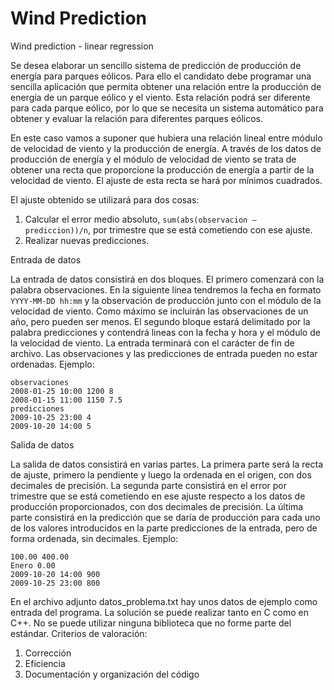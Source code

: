 Wind Prediction 
==============

Wind prediction - linear regression

Se desea elaborar un sencillo sistema de predicción de producción de energía para parques eólicos. Para ello el candidato debe programar una sencilla aplicación que permita obtener una relación entre la producción de energía de un parque eólico y el viento. Esta relación podrá ser diferente para cada parque eólico, por lo que se necesita un sistema automático para obtener y evaluar la relación para diferentes parques eólicos.

En este caso vamos a suponer que hubiera una relación lineal entre módulo de velocidad de viento y la producción de energía. A través de los datos de producción de energía y el módulo de velocidad de viento se trata de obtener una recta que proporcione la producción de energía a partir de la velocidad de viento. El ajuste de esta recta se hará por mínimos cuadrados.

El ajuste obtenido se utilizará para dos cosas:

1. Calcular el error medio absoluto, `sum(abs(observacion – prediccion))/n`, por trimestre que se
está cometiendo con ese ajuste.
2. Realizar nuevas predicciones.

Entrada de datos

La entrada de datos consistirá en dos bloques. El primero comenzará con la palabra observaciones. En la siguiente línea tendremos la fecha en formato `YYYY-MM-DD hh:mm` y la observación de producción junto con el módulo de la velocidad de viento. Como máximo se incluirán las observaciones de un año, pero pueden ser menos. El segundo bloque estará delimitado por la palabra predicciones y contendrá lineas con la fecha y hora y el módulo de la velocidad de
viento. La entrada terminará con el carácter de fin de archivo. Las observaciones y las predicciones de entrada pueden no estar ordenadas. Ejemplo:

```
observaciones
2008-01-25 10:00 1200 8
2008-01-15 11:00 1150 7.5
predicciones
2009-10-25 23:00 4
2009-10-20 14:00 5
```

Salida de datos

La salida de datos consistirá en varias partes. La primera parte será la recta de ajuste, primero la pendiente y luego la ordenada en el origen, con dos decimales de precisión. La segunda parte consistirá en el error por trimestre que se está cometiendo en ese ajuste respecto a los datos de producción proporcionados, con dos decimales de precisión. La última parte consistirá en la predicción que se daría de producción para cada uno de los valores introducidos en la parte predicciones de la entrada, pero de forma ordenada, sin decimales. Ejemplo:

```
100.00 400.00
Enero 0.00
2009-10-20 14:00 900
2009-10-25 23:00 800
```

En el archivo adjunto datos_problema.txt hay unos datos de ejemplo como entrada del programa.
La solución se puede realizar tanto en C como en C++. No se puede utilizar ninguna biblioteca
que no forme parte del estándar.
Criterios de valoración:

1. Corrección
2. Eficiencia
3. Documentación y organización del código
